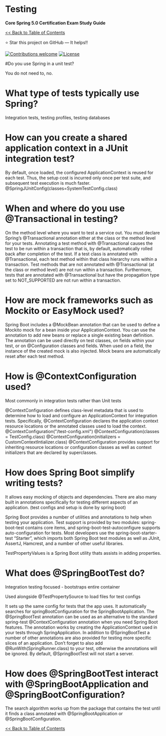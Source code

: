 # Testing
**Core Spring 5.0 Certification Exam Study Guide**

[<< Back to Table of Contents](README.md)

:star: Star this project on GitHub — It helps!!

[![Contributions welcome](https://img.shields.io/badge/contributions-welcome-orange.svg)](https://github.com/seanjgildea/CoreSpring5CertificationGuide/issues)
[![License](https://img.shields.io/badge/license-MIT-blue.svg)](https://opensource.org/licenses/MIT)

#Do you use Spring in a unit test?

You do not need to, no.

# What type of tests typically use Spring?

Integration tests, testing profiles, testing databases

# How can you create a shared application context in a JUnit integration test?

By default, once loaded, the configured ApplicationContext is reused for each test. Thus, the setup cost is incurred only once per test suite, and subsequent test execution is much faster. 
@SpringJUnitConfig(classes=SystemTestConfig.class)

# When and where do you use @Transactional in testing?

On the method level where you want to test a service out.
You must declare Spring’s @Transactional annotation either at the class or the method level for your tests. Annotating a test method with @Transactional causes the test to be run within a transaction that is, by default, automatically rolled back after completion of the test. If a test class is annotated with @Transactional, each test method within that class hierarchy runs within a transaction. Test methods that are not annotated with @Transactional (at the class or method level) are not run within a transaction. Furthermore, tests that are annotated with @Transactional but have the propagation type set to NOT_SUPPORTED are not run within a transaction.

# How are mock frameworks such as Mockito or EasyMock used?

Spring Boot includes a @MockBean annotation that can be used to define a Mockito mock for a bean inside your ApplicationContext. You can use the annotation to add new beans or replace a single existing bean definition. The annotation can be used directly on test classes, on fields within your test, or on @Configuration classes and fields. When used on a field, the instance of the created mock is also injected. Mock beans are automatically reset after each test method.

# How is @ContextConfiguration used?

Most commonly in integration tests rather than Unit tests

@ContextConfiguration defines class-level metadata that is used to determine how to load and configure an ApplicationContext for integration tests. Specifically, @ContextConfiguration declares the application context resource locations or the annotated classes used to load the context.
@ContextConfiguration("/test-config.xml")
@ContextConfiguration(classes = TestConfig.class)
@ContextConfiguration(initializers = CustomContextIntializer.class)
@ContextConfiguration provides support for inheriting resource locations or configuration classes as well as context initializers that are declared by superclasses.

# How does Spring Boot simplify writing tests?

It allows easy mocking of objects and dependencies. There are also many built in annotations specifically for testing different aspects of an application. (test configs and setup is done by spring boot)

Spring Boot provides a number of utilities and annotations to help when testing your application. Test support is provided by two modules: spring-boot-test contains core items, and spring-boot-test-autoconfigure supports auto-configuration for tests. Most developers use the spring-boot-starter-test “Starter”, which imports both Spring Boot test modules as well as JUnit, AssertJ, Hamcrest, and a number of other useful libraries.

TestPropertyValues is a Spring Boot utility thats assists in adding properties.

# What does @SpringBootTest do?

Integration testing focused - bootstraps entire container

Used alongside @TestPropertySource to load files for test configs

It sets up the same config for tests that the app uses. It automatically searches for springBootConfiguration for the SpringBootApplication. The @SpringBootTest annotation can be used as an alternative to the standard spring-test @ContextConfiguration annotation when you need Spring Boot features. The annotation works by creating the ApplicationContext used in your tests through SpringApplication. In addition to @SpringBootTest a number of other annotations are also provided for testing more specific slices of an application. Don’t forget to also add @RunWith(SpringRunner.class) to your test, otherwise the annotations will be ignored. By default, @SpringBootTest will not start a server.

# How does @SpringBootTest interact with @SpringBootApplication and @SpringBootConfiguration?

The search algorithm works up from the package that contains the test until it finds a class annotated with @SpringBootApplication or @SpringBootConfiguration.


[<< Back to Table of Contents](README.md)











